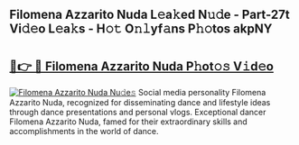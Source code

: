 ## Filomena Azzarito Nuda L𝚎a𝚔ed N𝚞𝚍e - Part-27t Vi𝚍𝚎o L𝚎a𝚔s - H𝚘𝚝 O𝚗𝚕yf𝚊ns P𝚑𝚘tos akpNY

# <h2><a href="http://kf3xkoj.oniu.top/?m=Filomena+Azzarito+Nuda">🔗👉 🔴 Filomena Azzarito Nuda P𝚑ot𝚘𝚜 V𝚒d𝚎o</a></h2>

[![Filomena Azzarito Nuda Nu𝚍e𝚜](https://i.imgur.com/0qMVB7G.gif)](http://kf3xkoj.oniu.top/?m=Filomena+Azzarito+Nuda)
Social media personality Filomena Azzarito Nuda, recognized for disseminating dance and lifestyle ideas through dance presentations and personal vlogs. Exceptional dancer Filomena Azzarito Nuda, famed for their extraordinary skills and accomplishments in the world of dance.  
